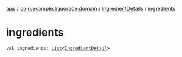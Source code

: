 [app](../../index.md) / [com.example.liquorade.domain](../index.md) / [IngredientDetails](index.md) / [ingredients](./ingredients.md)

# ingredients

`val ingredients: `[`List`](https://kotlinlang.org/api/latest/jvm/stdlib/kotlin.collections/-list/index.html)`<`[`IngredientDetail`](../-ingredient-detail/index.md)`>`